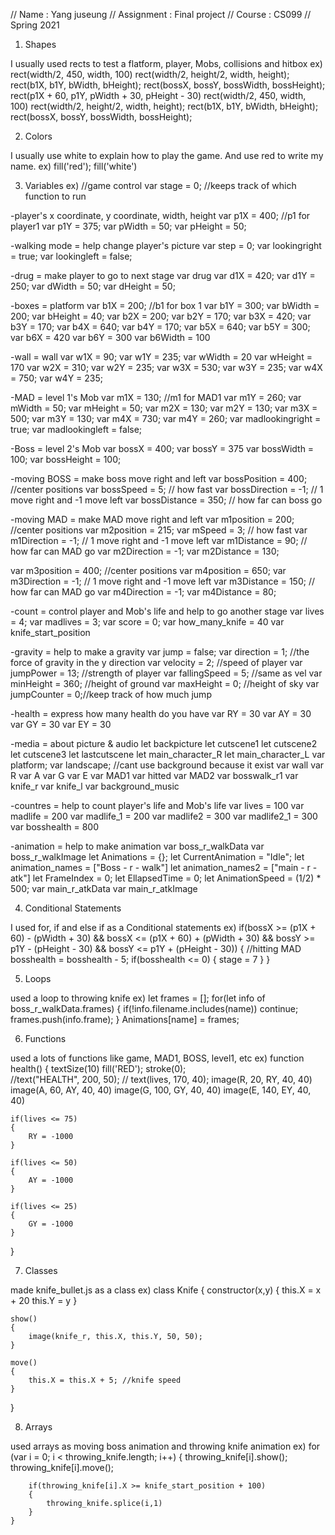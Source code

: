 // Name       : Yang juseung
// Assignment : Final project
// Course     : CS099
// Spring 2021

1. Shapes

I usually used rects to test a flatform, player, Mobs, collisions and hitbox
ex)
rect(width/2, 450, width, 100)
rect(width/2, height/2, width, height);
rect(b1X, b1Y, bWidth, bHeight);
rect(bossX, bossY, bossWidth, bossHeight);
rect(p1X + 60, p1Y, pWidth + 30, pHeight - 30)
rect(width/2, 450, width, 100)
rect(width/2, height/2, width, height);
rect(b1X, b1Y, bWidth, bHeight);
rect(bossX, bossY, bossWidth, bossHeight);

2. Colors

I usually use white to explain how to play the game. And use red to write my name.
ex)
fill('red');
fill('white')

3. Variables
ex)
//game control
var stage = 0; //keeps track of which function to run


-player's x coordinate, y coordinate, width, height
var p1X = 400; //p1 for player1
var p1Y = 375;
var pWidth = 50;
var pHeight = 50;

-walking mode = help change player's picture
var step = 0;
var lookingright = true;
var lookingleft = false;


-drug = make player to go to next stage
var drug
var d1X = 420;
var d1Y = 250;
var dWidth = 50;
var dHeight = 50;


-boxes = platform
var b1X = 200; //b1 for box 1
var b1Y = 300;
var bWidth = 200;
var bHeight = 40;
var b2X  = 200;
var b2Y = 170;
var b3X = 420;
var b3Y = 170;
var b4X = 640;
var b4Y = 170;
var b5X = 640;
var b5Y = 300;
var b6X = 420
var b6Y = 300
var b6Width = 100


-wall = wall
var w1X = 90;
var w1Y = 235;
var wWidth = 20
var wHeight = 170
var w2X = 310;
var w2Y = 235;
var w3X = 530;
var w3Y = 235;
var w4X = 750;
var w4Y = 235;

-MAD = level 1's Mob
var m1X = 130; //m1 for MAD1
var m1Y = 260;
var mWidth = 50;
var mHeight = 50;
var m2X = 130;
var m2Y = 130;
var m3X = 500;
var m3Y = 130;
var m4X = 730;
var m4Y = 260;
var madlookingright = true;
var madlookingleft = false;

-Boss = level 2's Mob
var bossX = 400;
var bossY = 375
var bossWidth = 100;
var bossHeight = 100;

-moving BOSS = make boss move right and left
var bossPosition = 400; //center positions
var bossSpeed = 5; // how fast
var bossDirection = -1; // 1 move right and -1 move left
var bossDistance = 350; // how far can boss go

-moving MAD = make MAD move right and left
var m1position = 200; //center positions
var m2position = 215;
var mSpeed = 3; // how fast
var m1Direction = -1; // 1 move right and -1 move left
var m1Distance = 90; // how far can MAD go
var m2Direction = -1;
var m2Distance = 130;

var m3position = 400; //center positions
var m4position = 650;
var m3Direction = -1; // 1 move right and -1 move left
var m3Distance = 150; // how far can MAD go
var m4Direction = -1;
var m4Distance = 80;

-count = control player and Mob's life and help to go another stage
var lives = 4;
var madlives = 3;
var score  = 0;
var how_many_knife = 40
var knife_start_position 


-gravity = help to make a gravity
var jump = false;
var direction = 1; //the force of gravity in the y direction
var velocity = 2; //speed of player
var jumpPower = 13; //strength of player
var fallingSpeed = 5; //same as vel
var minHeight = 360; //height of ground
var maxHeight = 0; //height of sky
var jumpCounter = 0;//keep track of how much jump

-health = express how many health do you have
var RY = 30
var AY = 30
var GY = 30
var EY = 30

-media = about picture & audio
let backpicture
let cutscene1
let cutscene2
let cutscene3
let lastcutscene
let main_character_R
let main_character_L
var platform;
var landscape; //cant use background because it exist
var wall
var R
var A
var G
var E
var MAD1
var hitted
var MAD2
var bosswalk_r1
var knife_r
var knife_l
var background_music

-countres = help to count player's life and Mob's life
var lives = 100
var madlife = 200
var madlife_1 = 200
var madlife2 = 300
var madlife2_1 = 300
var bosshealth = 800


-animation = help to make animation
var boss_r_walkData
var boss_r_walkImage
let Animations = {};
let CurrentAnimation = "Idle";
let animation_names = ["Boss - r - walk"]
let animation_names2 = ["main - r - atk"]
let FrameIndex = 0;
let EllapsedTime = 0;
let AnimationSpeed = (1/2) * 500;
var main_r_atkData
var main_r_atkImage

4. Conditional Statements

I used for, if and else if as a Conditional statements
ex)
    if(bossX >= (p1X + 60) - (pWidth + 30) && bossX <= (p1X + 60) + (pWidth + 30) && bossY >= p1Y - (pHeight - 30) && bossY <= p1Y + (pHeight - 30))
    {
        //hitting MAD
        bosshealth = bosshealth - 5;
        if(bosshealth <= 0)
        {
            stage = 7
        }
    }

5. Loops

used a loop to throwing knife
ex)
let frames = [];
        for(let info of boss_r_walkData.frames)
        {
            if(!info.filename.includes(name))
                continue;
            frames.push(info.frame);
        }
        Animations[name] = frames;

6. Functions

used a lots of functions like game, MAD1, BOSS, level1, etc
ex)
function health()
{
    textSize(10)
    fill('RED');
    stroke(0);  
    //text("HEALTH", 200, 50);
    // text(lives, 170, 40);
    image(R, 20, RY, 40, 40)
    image(A, 60, AY, 40, 40)
    image(G, 100, GY, 40, 40)
    image(E, 140, EY, 40, 40)

    if(lives <= 75)
    {
        RY = -1000
    }

    if(lives <= 50)
    {
        AY = -1000
    }

    if(lives <= 25)
    {
        GY = -1000
    }
}

7. Classes

made knife_bullet.js as a class
ex)
class Knife
{
    constructor(x,y)
    {
        this.X = x + 20
        this.Y = y
    }

    show()
    {
        image(knife_r, this.X, this.Y, 50, 50);
    }

    move()
    {
        this.X = this.X + 5; //knife speed
    }
}

8. Arrays

used arrays as moving boss animation and throwing knife animation
ex)
    for (var i = 0; i < throwing_knife.length; i++)
    {
        throwing_knife[i].show();
        throwing_knife[i].move();

        if(throwing_knife[i].X >= knife_start_position + 100)
        {
            throwing_knife.splice(i,1)
        }
    }